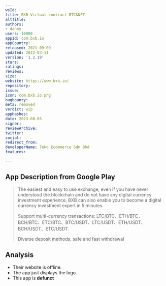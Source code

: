 ```yaml
---
wsId: 
title: BXB-Virtual contract BTC&NFT
altTitle: 
authors:
- danny
users: 10000
appId: com.bxb.io
appCountry: 
released: 2021-09-09
updated: 2022-03-11
version: '1.2.19'
stars: 
ratings: 
reviews: 
size: 
website: https://www.bxb.io/
repository: 
issue: 
icon: com.bxb.io.png
bugbounty: 
meta: removed
verdict: wip
appHashes: 
date: 2023-08-05
signer: 
reviewArchive: 
twitter: 
social: 
redirect_from: 
developerName: Teko Ecommerce Sdn Bhd
features: 

---
```


## App Description from Google Play

> The easiest and easy to use exchange, even if you have never understood the blockchain and do not have any digital currency investment experience, BXB can also enable you to become a digital currency investment expert in 5 minutes.
>
> Support multi-currency transactions: LTC/BTC、ETH/BTC、BCH/BTC、ETC/BTC、BTC/USDT、LTC/USDT、ETH/USDT、BCH/USDT、ETC/USDT.
>
> Diverse deposit methods, safe and fast withdrawal

## Analysis 

- Their website is offline.
- The app just displays the logo.
- This app is **defunct**

